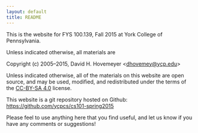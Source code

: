 ```yaml
---
layout: default
title: README
---
```


This is the website for FYS 100.139, Fall 2015 at York College of Pennsylvania.

Unless indicated otherwise, all materials are

Copyright (c) 2005&ndash;2015, David H. Hovemeyer &lt;<dhovemey@ycp.edu>&gt;

Unless indicated otherwise, all of the materials on this website are open source, and may be used, modified, and redistributed under the terms of the <a href="http://creativecommons.org/licenses/by-sa/4.0/">CC-BY-SA 4.0</a> license.

This website is a git repository hosted on Github: <https://github.com/ycpcs/cs101-spring2015>

Please feel to use anything here that you find useful, and let us know if you have any comments or suggestions!
